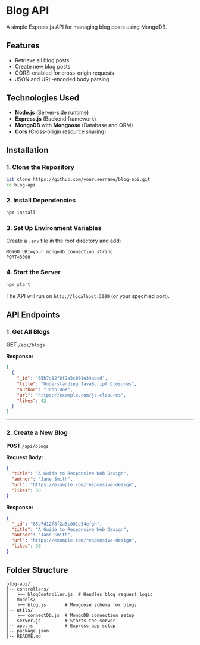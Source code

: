 # Blog API

A simple Express.js API for managing blog posts using MongoDB.

## Features

- Retrieve all blog posts
- Create new blog posts
- CORS-enabled for cross-origin requests
- JSON and URL-encoded body parsing

## Technologies Used

- **Node.js** (Server-side runtime)
- **Express.js** (Backend framework)
- **MongoDB** with **Mongoose** (Database and ORM)
- **Cors** (Cross-origin resource sharing)

## Installation

### 1. Clone the Repository

```sh
git clone https://github.com/yourusername/blog-api.git
cd blog-api
```

### 2. Install Dependencies

```sh
npm install
```

### 3. Set Up Environment Variables

Create a `.env` file in the root directory and add:

```env
MONGO_URI=your_mongodb_connection_string
PORT=3000
```

### 4. Start the Server

```sh
npm start
```

The API will run on `http://localhost:3000` (or your specified port).

## API Endpoints

### 1. Get All Blogs

**GET** `/api/blogs`

**Response:**

```json
[
  {
    "_id": "65b7d12f8f2a5c001e34abcd",
    "title": "Understanding JavaScript Closures",
    "author": "John Doe",
    "url": "https://example.com/js-closures",
    "likes": 42
  }
]
```

---

### 2. Create a New Blog

**POST** `/api/blogs`

**Request Body:**

```json
{
  "title": "A Guide to Responsive Web Design",
  "author": "Jane Smith",
  "url": "https://example.com/responsive-design",
  "likes": 30
}
```

**Response:**

```json
{
  "_id": "65b7d12f8f2a5c001e34efgh",
  "title": "A Guide to Responsive Web Design",
  "author": "Jane Smith",
  "url": "https://example.com/responsive-design",
  "likes": 30
}
```

## Folder Structure

```
blog-api/
│-- controllers/
│   ├── blogController.js  # Handles blog request logic
│-- models/
│   ├── blog.js       # Mongoose schema for blogs
│-- utils/
│   ├── connectDb.js  # MongoDB connection setup
│-- server.js         # Starts the server
│-- app.js            # Express app setup
│-- package.json
│-- README.md
```
